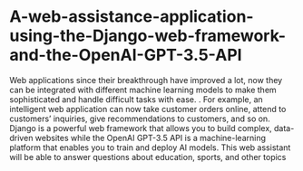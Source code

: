 # A-web-assistance-application-using-the-Django-web-framework-and-the-OpenAI-GPT-3.5-API
Web applications since their breakthrough have improved a lot, now they can be integrated with different machine learning models to make them sophisticated and handle difficult tasks with ease. . For example, an intelligent web application can now take  customer orders online, attend to customers’ inquiries,  give recommendations to customers, and so on.  Django is a powerful web framework that allows you to build  complex, data-driven websites while the OpenAI GPT-3.5 API is a  machine-learning platform that enables you to train and  deploy AI models. This web assistant will be able to answer questions about education, sports, and other topics

